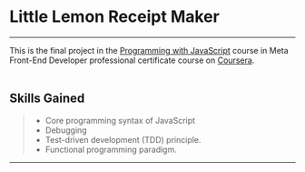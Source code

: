 # Little Lemon Receipt Maker

-------------------

This is the final project in the [Programming with JavaScript](https://www.coursera.org/learn/programming-with-javascript) course in Meta Front-End Developer professional certificate course on [Coursera](https://coursera.com).
<br><br>

## Skills Gained

> - Core programming syntax of JavaScript
> - Debugging
> - Test-driven development (TDD) principle.
> - Functional programming paradigm.

-------------------------
